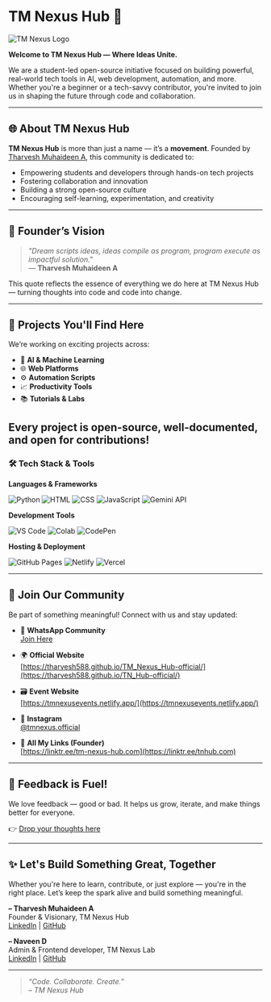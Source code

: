 # TM Nexus Hub 🔗

![TM Nexus Logo](https://avatars.githubusercontent.com/u/207982597?s=200&v=4)

**Welcome to TM Nexus Hub — Where Ideas Unite.**

We are a student-led open-source initiative focused on building powerful, real-world tech tools in AI, web development, automation, and more. Whether you're a beginner or a tech-savvy contributor, you're invited to join us in shaping the future through code and collaboration.

---

## 🌐 About TM Nexus Hub

**TM Nexus Hub** is more than just a name — it’s a **movement**. Founded by [Tharvesh Muhaideen A](https://www.linkedin.com/in/tharvesh2005), this community is dedicated to:

- Empowering students and developers through hands-on tech projects
- Fostering collaboration and innovation
- Building a strong open-source culture
- Encouraging self-learning, experimentation, and creativity

---

## 💭 Founder’s Vision

> *"Dream scripts ideas, ideas compile as program, program execute as impactful solution."*  
> — **Tharvesh Muhaideen A**

This quote reflects the essence of everything we do here at TM Nexus Hub — turning thoughts into code and code into change.

---

## 🚀 Projects You'll Find Here

We’re working on exciting projects across:

- 🤖 **AI & Machine Learning**
- 🌐 **Web Platforms**
- ⚙️ **Automation Scripts**
- 📈 **Productivity Tools**
- 📚 **Tutorials & Labs**

Every project is open-source, well-documented, and open for contributions!
---

### 🛠️ Tech Stack & Tools

**Languages & Frameworks**  

![Python](https://img.shields.io/badge/-Python-3776AB?logo=python&logoColor=white&style=flat)
![HTML](https://img.shields.io/badge/-HTML5-E34F26?logo=html5&logoColor=white&style=flat)
![CSS](https://img.shields.io/badge/-CSS3-1572B6?logo=css3&logoColor=white&style=flat)
![JavaScript](https://img.shields.io/badge/-JavaScript-F7DF1E?logo=javascript&logoColor=black&style=flat)
![Gemini API](https://img.shields.io/badge/-Gemini%20API-4285F4?logo=google&logoColor=white&style=flat)


**Development Tools**  

![VS Code](https://img.shields.io/badge/-VS%20Code-007ACC?logo=visualstudiocode&logoColor=white&style=flat)
![Colab](https://img.shields.io/badge/-Google%20Colab-F9AB00?logo=googlecolab&logoColor=white&style=flat)
![CodePen](https://img.shields.io/badge/-CodePen-000000?logo=codepen&logoColor=white&style=flat)


**Hosting & Deployment** 

![GitHub Pages](https://img.shields.io/badge/-GitHub%20Pages-121013?logo=github&logoColor=white&style=flat)
![Netlify](https://img.shields.io/badge/-Netlify-00C7B7?logo=netlify&logoColor=white&style=flat)
![Vercel](https://img.shields.io/badge/-Vercel-000000?logo=vercel&logoColor=white&style=flat)


---

## 📲 Join Our Community

Be part of something meaningful! Connect with us and stay updated:

- 💬 **WhatsApp Community**  
  [Join Here](https://chat.whatsapp.com/IQJTisHS8FLLRU5sVSBi5h)

- 🌍 **Official Website**  
  [https://tharvesh588.github.io/TM_Nexus_Hub-official/](https://tharvesh588.github.io/TN_Hub-official/)

- 🗃️ **Event Website**  
  [https://tmnexusevents.netlify.app/](https://tmnexusevents.netlify.app/)

- 📸 **Instagram**  
  [@tmnexus.official](https://www.instagram.com/tmnexus.official)

- 🔗 **All My Links (Founder)**  
  [https://linktr.ee/tm-nexus-hub.com](https://linktr.ee/tnhub.com)

---

## 💬 Feedback is Fuel!

We love feedback — good or bad. It helps us grow, iterate, and make things better for everyone.

👉 [Drop your thoughts here](https://bit.ly/4cDzYN1)

---

## ✨ Let's Build Something Great, Together

Whether you're here to learn, contribute, or just explore — you're in the right place. Let’s keep the spark alive and build something meaningful.

**– Tharvesh Muhaideen A**  
Founder & Visionary, TM Nexus Hub  
[LinkedIn](https://www.linkedin.com/in/tharvesh2005) | [GitHub](https://github.com/Tharvesh588)

**– Naveen D**  
Admin & Frontend developer, TM Nexus Lab  
[LinkedIn](https://www.linkedin.com/in/naveend2005) | [GitHub](https://github.com/naveend069)

---

> _“Code. Collaborate. Create.”_  
> _– TM Nexus Hub_
